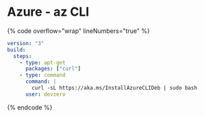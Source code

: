 # Azure - az CLI

{% code overflow="wrap" lineNumbers="true" %}
```yaml
version: "3"
build:
  steps:
    - type: apt-get
      packages: ["curl"]
    - type: command
      command: |
        curl -sL https://aka.ms/InstallAzureCLIDeb | sudo bash
      user: devzero
```
{% endcode %}
